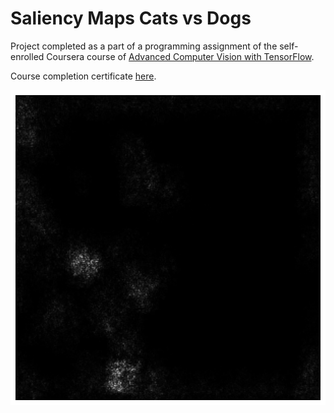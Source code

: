 # Saliency Maps Cats vs Dogs

Project completed as a part of a programming assignment of the self-enrolled Coursera course of [Advanced Computer Vision with TensorFlow](https://www.coursera.org/learn/advanced-computer-vision-with-tensorflow).

Course completion certificate [here](https://www.coursera.org/account/accomplishments/verify/UNK5EAW3NGHC).

<img src="./images/saliency_map_cats_vs_dogs.png"/>